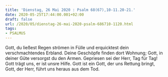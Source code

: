 ```yaml
---
title: 'Dienstag, 26 Mai 2020 : Psalm 68(67),10-11.20-21.'
date: 2020-05-25T17:44:00.001+02:00
draft: false
url: /2020/05/dienstag-26-mai-2020-psalm-686710-1120.html
tags: 
- PSALMUS
---
```


Gott, du ließest Regen strömen in Fülle und erquicktest dein verschmachtendes Erbland. Deine Geschöpfe finden dort Wohnung; Gott, in deiner Güte versorgst du den Armen. Gepriesen sei der Herr, Tag für Tag! Gott trägt uns, er ist unsre Hilfe. Gott ist ein Gott, der uns Rettung bringt, Gott, der Herr, führt uns heraus aus dem Tod.